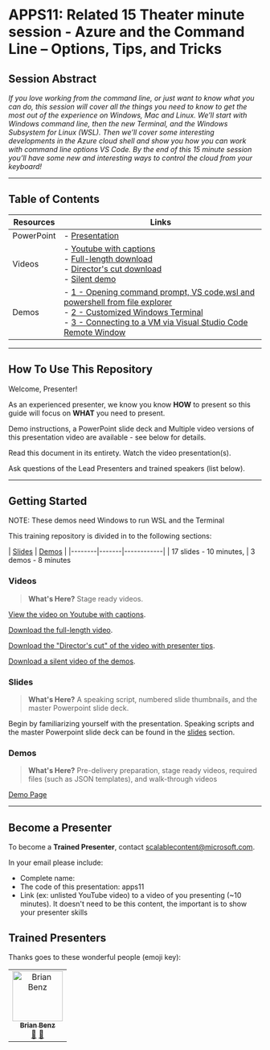 # APPS11: Related 15 Theater minute session - Azure and the Command Line – Options, Tips, and Tricks

## Session Abstract

*If you love working from the command line, or just want to know what you can do, this session will cover all the things you need to know to get the most out of the experience on Windows, Mac and Linux.  We’ll start with Windows command line, then the new Terminal, and the Windows Subsystem for Linux (WSL).  Then we’ll cover some interesting developments in the Azure cloud shell and show you how you can work with command line options VS Code.  By the end of this 15 minute session you’ll have some new and interesting ways to control the cloud from your keyboard!*


---

## Table of Contents
 
| Resources          | Links                            |
|-------------------|----------------------------------|
| PowerPoint        | - [Presentation](slides/README.md) |
| Videos            | - [Youtube with captions](https://youtu.be/3hTbtZaTek0)<br/> - [Full-length download](https://globaleventcdn.blob.core.windows.net/assets/apps/apps11/video/APPS11SessionRecordingTTT2019-11-01.mp4)<br/> - [Director's cut download](https://globaleventcdn.blob.core.windows.net/assets/apps/apps11/video/APPS11SessionRecordingTTT2019-11-01.mp4)<br/> - [Silent demo](https://globaleventcdn.blob.core.windows.net/assets/apps/apps11/video/APPS11SilentDemosTTT20191101.mp4)|
| Demos             | - [1 - Opening command prompt, VS code,wsl and powershell from file explorer](https://youtu.be/3hTbtZaTek0?t=89) <br/>- [2 - Customized Windows Terminal](https://youtu.be/3hTbtZaTek0?t=496) <br/>- [3 - Connecting to a VM via Visual Studio Code Remote Window](https://youtu.be/3hTbtZaTek0?t=1058)<br/>|

---

## How To Use This Repository

Welcome, Presenter!

As an experienced presenter, we know you know **HOW** to present so this guide will focus on **WHAT** you need to present.

Demo instructions, a PowerPoint slide deck and Multiple video versions of this presentation video are available - see below for details.

Read this document in its entirety.
Watch the video presentation(s).

Ask questions of the Lead Presenters and trained speakers (list below).

---

## Getting Started

NOTE: These demos need Windows to run WSL and the Terminal

This training repository is divided in to the following sections:

| [Slides](slides/README.md) | [Demos](/apps11/demos/README.md) | 
|--------|-------|------------|
| 17 slides - 10 minutes, | 3 demos - 8 minutes

### **Videos**

>**What's Here?** Stage ready videos.

 [View the video on Youtube with captions](https://youtu.be/3hTbtZaTek0).

 [Download the full-length video](https://globaleventcdn.blob.core.windows.net/assets/apps/apps11/video/APPS11SessionRecordingTTT2019-11-01.mp4).

[Download the "Director's cut" of the video with presenter tips](https://globaleventcdn.blob.core.windows.net/assets/apps/apps11/video/APPS11SessionRecordingTTT2019-11-01.mp4).

[Download a silent video of the demos](https://globaleventcdn.blob.core.windows.net/assets/apps/apps11/video/APPS11SilentDemosTTT20191101.mp4).


### **Slides**

>**What's Here?** A speaking script, numbered slide thumbnails, and the master Powerpoint slide deck.

Begin by familiarizing yourself with the presentation. Speaking scripts and the master Powerpoint slide deck can be found in the [slides](slides/README.md) section.
 
### **Demos**

>**What's Here?** Pre-delivery preparation, stage ready videos, required files (such as JSON templates), and walk-through videos

[Demo Page](demos/README.md)

---

## Become a Presenter

To become a **Trained Presenter**, contact scalablecontent@microsoft.com. 

In your email please include:

- Complete name:
- The code of this presentation: apps11
- Link (ex: unlisted YouTube video) to a video of you presenting (~10 minutes).
It doesn't need to be this content, the important is to show your presenter skills

## Trained Presenters

Thanks goes to these wonderful people (emoji key):

<!-- ALL-CONTRIBUTORS-LIST:START - Do not remove or modify this section --> <!-- prettier-ignore --> <table> <tr> <td align="center"><a href="https://medium.com/@bbenz/"> <img src="https://avatars2.githubusercontent.com/u/2809036?s=400&v=4" width="100px;" alt="Brian Benz"/><br /> <sub><b>Brian Benz</b></sub></a><br /> <a href="https://github.com/bbenz/ignite-tour-fy20/commits?author=bbenz" title="talk">📢</a> <a href="https://github.com/bbenz/ignite-tour-fy20/commits?author=bbenz" title="Documentation">📖</a> </td> </tr></table> <!-- ALL-CONTRIBUTORS-LIST:END -->
